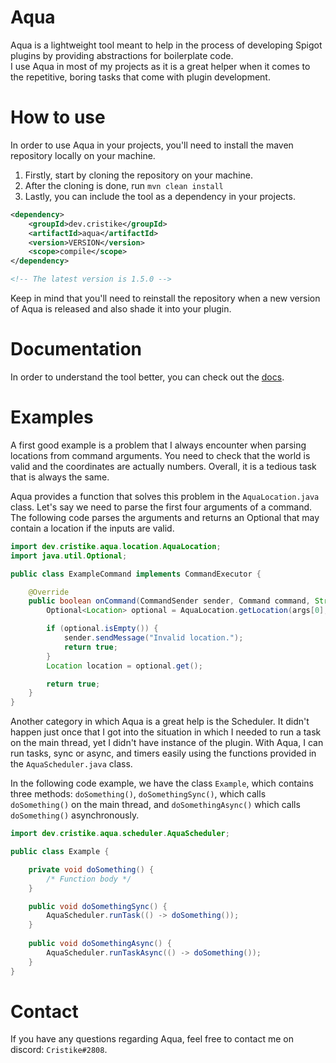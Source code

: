 # Aqua

Aqua is a lightweight tool meant to help in the process of developing
Spigot plugins by providing abstractions for boilerplate code.  
I use Aqua in most of my projects as it is a great helper when it comes to the
repetitive, boring tasks that come with plugin development.

# How to use

In order to use Aqua in your projects, you'll need to install the
maven repository locally on your machine.

1. Firstly, start by cloning the repository on your machine.
2. After the cloning is done, run ```mvn clean install```
3. Lastly, you can include the tool as a dependency in your projects.

```xml
<dependency>
    <groupId>dev.cristike</groupId>
    <artifactId>aqua</artifactId>
    <version>VERSION</version> 
    <scope>compile</scope>
</dependency>

<!-- The latest version is 1.5.0 -->
```

Keep in mind that you'll need to reinstall the repository when a
new version of Aqua is released and also shade it into your plugin.

# Documentation
In order to understand the tool better, you can check out the [docs](https://cristike.github.io/Aqua/).

# Examples

A first good example is a problem that I always encounter when
parsing locations from command arguments. You need to check that the
world is valid and the coordinates are actually numbers. Overall, it is a
tedious task that is always the same.  

Aqua provides a function that solves this problem in the ```AquaLocation.java``` class.
Let's say we need to parse the first four arguments of a command. The following code parses the 
arguments and returns an Optional that may contain a location if the inputs are valid.

```java
import dev.cristike.aqua.location.AquaLocation;
import java.util.Optional;

public class ExampleCommand implements CommandExecutor {

    @Override
    public boolean onCommand(CommandSender sender, Command command, String label, String[] args) {
        Optional<Location> optional = AquaLocation.getLocation(args[0], args[1], args[2], args[3]);

        if (optional.isEmpty()) {
            sender.sendMessage("Invalid location.");
            return true;
        }
        Location location = optional.get();

        return true;
    }
}
```

Another category in which Aqua is a great help is the Scheduler. It didn't happen just once that I got into the
situation in which I needed to run a task on the main thread, yet I didn't have instance of the plugin.
With Aqua, I can run tasks, sync or async, and timers easily using the functions provided in the
```AquaScheduler.java``` class.

In the following code example, we have the class ```Example```, which contains three methods: ```doSomething()```,
```doSomethingSync()```, which calls ```doSomething()``` on the main thread, and ```doSomethingAsync()``` which
calls ```doSomething()``` asynchronously.

```java
import dev.cristike.aqua.scheduler.AquaScheduler;

public class Example {

    private void doSomething() {
        /* Function body */
    }

    public void doSomethingSync() {
        AquaScheduler.runTask(() -> doSomething());
    }
    
    public void doSomethingAsync() {
        AquaScheduler.runTaskAsync(() -> doSomething());
    }
}
```

# Contact

If you have any questions regarding Aqua, feel free to contact me on discord:
```Cristike#2808```.
